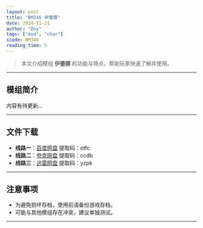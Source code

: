 ```yaml
---
layout: post
title: "BM346 伊蕾娜"
date: 2024-11-21
author: "Bny"
tags: ["mod", "char"]
scode: BM346
reading_time: 5
---
```


> 本文介绍模组 **伊蕾娜** 的功能与特点，帮助玩家快速了解并使用。

---

## 模组简介

内容有待更新...

---


## 文件下载
- **线路一**：[百度网盘](https://pan.baidu.com/s/1fho4SssgR171D_Hmf7_lCQ?pwd=otfc)  提取码：otfc  
- **线路二**：[夸克网盘](https://pan.quark.cn/s/9639d333018f?pwd=ccdb)  提取码：ccdb  
- **线路三**：[迅雷网盘](https://pan.xunlei.com/s/VOCCbVMfQxxhHVog5IlDWb7DA1?pwd=yzpk)  提取码：yzpk  

---

## 注意事项
- 为避免损坏存档，使用前请备份游戏存档。
- 可能与其他模组存在冲突，建议单独测试。

---

